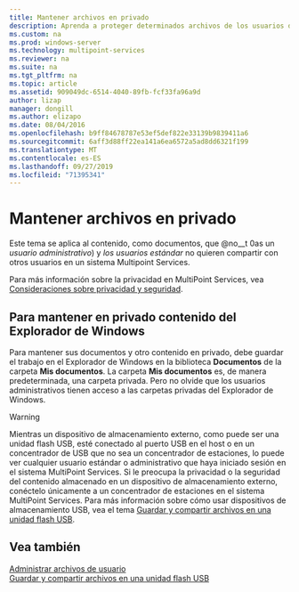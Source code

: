 ```yaml
---
title: Mantener archivos en privado
description: Aprenda a proteger determinados archivos de los usuarios de Multipoint Services
ms.custom: na
ms.prod: windows-server
ms.technology: multipoint-services
ms.reviewer: na
ms.suite: na
ms.tgt_pltfrm: na
ms.topic: article
ms.assetid: 909049dc-6514-4040-89fb-fcf33fa96a9d
author: lizap
manager: dongill
ms.author: elizapo
ms.date: 08/04/2016
ms.openlocfilehash: b9ff84678787e53ef5def822e33139b9839411a6
ms.sourcegitcommit: 6aff3d88ff22ea141a6ea6572a5ad8dd6321f199
ms.translationtype: MT
ms.contentlocale: es-ES
ms.lasthandoff: 09/27/2019
ms.locfileid: "71395341"
---
```

# <a name="keep-files-private"></a>Mantener archivos en privado
Este tema se aplica al contenido, como documentos, que @no__t 0as un *usuario administrativo*\) y *los usuarios estándar* no quieren compartir con otros usuarios en un sistema Multipoint Services.  

Para más información sobre la privacidad en MultiPoint Services, vea [Consideraciones sobre privacidad y seguridad](Privacy-and-Security-Considerations.md).
  
## <a name="to-keep-content-private-in-windows-explorer"></a>Para mantener en privado contenido del Explorador de Windows  
  
Para mantener sus documentos y otro contenido en privado, debe guardar el trabajo en el Explorador de Windows en la biblioteca **Documentos** de la carpeta **Mis documentos**. La carpeta **Mis documentos** es, de manera predeterminada, una carpeta privada. Pero no olvide que los usuarios administrativos tienen acceso a las carpetas privadas del Explorador de Windows.  
  
> [!WARNING]  
> Mientras un dispositivo de almacenamiento externo, como puede ser una unidad flash USB, esté conectado al puerto USB en el host o en un concentrador de USB que no sea un concentrador de estaciones, lo puede ver cualquier usuario estándar o administrativo que haya iniciado sesión en el sistema MultiPoint Services. Si le preocupa la privacidad o la seguridad del contenido almacenado en un dispositivo de almacenamiento externo, conéctelo únicamente a un concentrador de estaciones en el sistema MultiPoint Services. Para más información sobre cómo usar dispositivos de almacenamiento USB, vea el tema [Guardar y compartir archivos en una unidad flash USB](Save-and-Share-Files-on-a-USB-Flash-Drive.md).  
  
## <a name="see-also"></a>Vea también  
[Administrar archivos de usuario](Manage-User-Files.md)  
[Guardar y compartir archivos en una unidad flash USB](Save-and-Share-Files-on-a-USB-Flash-Drive.md)
